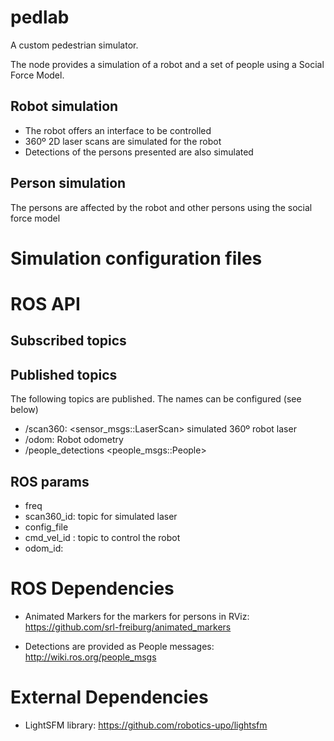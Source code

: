 # pedlab
A custom pedestrian simulator.

The node provides a simulation of a robot and a set of people using a Social Force Model.

## Robot simulation
* The robot offers an interface to be controlled
* 360º 2D laser scans are simulated for the robot
* Detections of the persons presented are also simulated

## Person simulation

The persons are affected by the robot and other persons using the social force model

# Simulation configuration files



# ROS API

## Subscribed topics

## Published topics

The following topics are published. The names can be configured (see below)

* /scan360: <sensor_msgs::LaserScan> simulated 360º robot laser
* /odom: Robot odometry
* /people\_detections <people_msgs::People>


## ROS params


* freq
* scan360\_id: topic for simulated laser
* config_file
* cmd\_vel_id : topic to control the robot
* odom_id: 




# ROS Dependencies
 
* Animated Markers for the markers for persons in RViz: https://github.com/srl-freiburg/animated_markers

* Detections are provided as People messages: http://wiki.ros.org/people_msgs

# External Dependencies


* LightSFM library: https://github.com/robotics-upo/lightsfm





